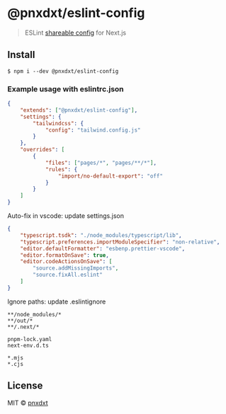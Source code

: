 # @pnxdxt/eslint-config

> ESLint [shareable config](http://eslint.org/docs/developer-guide/shareable-configs.html) for Next.js

## Install

```
$ npm i --dev @pnxdxt/eslint-config
```

### Example usage with eslintrc.json

```json
{
	"extends": ["@pnxdxt/eslint-config"],
	"settings": {
		"tailwindcss": {
			"config": "tailwind.config.js"
		}
	},
	"overrides": [
		{
			"files": ["pages/*", "pages/**/*"],
			"rules": {
				"import/no-default-export": "off"
			}
		}
	]
}
```

Auto-fix in vscode: update settings.json

```json
{
	"typescript.tsdk": "./node_modules/typescript/lib",
	"typescript.preferences.importModuleSpecifier": "non-relative",
	"editor.defaultFormatter": "esbenp.prettier-vscode",
	"editor.formatOnSave": true,
	"editor.codeActionsOnSave": [
		"source.addMissingImports",
		"source.fixAll.eslint"
	]
}
```

Ignore paths: update .eslintignore

```
**/node_modules/*
**/out/*
**/.next/*

pnpm-lock.yaml
next-env.d.ts

*.mjs
*.cjs
```

## License

MIT © [pnxdxt](https://github.com/pnxdxt)
